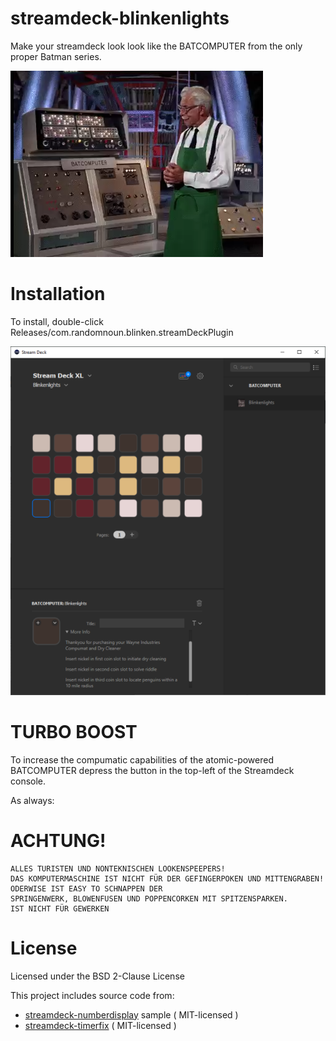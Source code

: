 # streamdeck-blinkenlights

Make your streamdeck look look like the BATCOMPUTER from the only proper Batman series.

<img src="alfred.png" />

# Installation

To install, double-click Releases/com.randomnoun.blinken.streamDeckPlugin 

<img src="screenshot.png" />

# TURBO BOOST

To increase the compumatic capabilities of the atomic-powered BATCOMPUTER depress the button in the top-left of the Streamdeck console. 

As always:

# ACHTUNG!
    
    ALLES TURISTEN UND NONTEKNISCHEN LOOKENSPEEPERS!
    DAS KOMPUTERMASCHINE IST NICHT FÜR DER GEFINGERPOKEN UND MITTENGRABEN! ODERWISE IST EASY TO SCHNAPPEN DER     
    SPRINGENWERK, BLOWENFUSEN UND POPPENCORKEN MIT SPITZENSPARKEN.
    IST NICHT FÜR GEWERKEN 

# License

Licensed under the BSD 2-Clause License

This project includes source code from:

   * [streamdeck-numberdisplay](https://github.com/elgatosf/streamdeck-numberdisplay) sample ( MIT-licensed )
   * [streamdeck-timerfix](https://github.com/elgatosf/streamdeck-timerfix) ( MIT-licensed )
